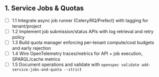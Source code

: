 ## 1. Service Jobs & Quotas
- [ ] 1.1 Integrate async job runner (Celery/RQ/Prefect) with tagging for tenant/project
- [ ] 1.2 Implement job submission/status APIs with log retrieval and retry policy
- [ ] 1.3 Build quota manager enforcing per-tenant compute/cost budgets and early rejection
- [ ] 1.4 Wire OpenTelemetry traces/metrics for API + job execution, SPARQL/cache metrics
- [ ] 1.5 Document operations and validate with `openspec validate add-service-jobs-and-quota --strict`
